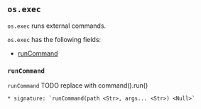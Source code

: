 
## `os.exec`

`os.exec` runs external commands.


`os.exec` has the following fields:

  * [runCommand](#runCommand)

### `runCommand`

`runCommand` TODO replace with command().run()

    * signature: `runCommand(path <Str>, args... <Str>) <Null>`
